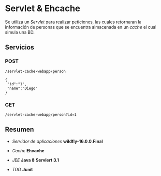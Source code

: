 # Servlet & Ehcache
Se utiliza un *Servlet* para realizar peticiones, las cuales retornaran la información de personas que se encuentra almacenada en un *cache* el cual simula una BD. 

## Servicios
### POST

    /servlet-cache-webapp/person

    {
     "id":"1", 
     "name":"Diego"
    }

###  GET

    /servlet-cache-webapp/person?id=1

## Resumen

- *Servidor de aplicaciones*
**wildfly-16.0.0.Final**

- *Cache*
**Ehcache**

- *JEE*
**Java 8**
**Servlert 3.1**

- *TDD*
**Junit**
